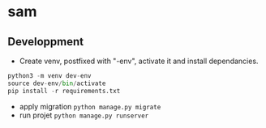 # sam

## Developpment

- Create venv, postfixed with "-env", activate it and install dependancies.

```python
python3 -m venv dev-env
source dev-env/bin/activate
pip install -r requirements.txt
```

- apply migration
  `python manage.py migrate`
- run projet
  `python manage.py runserver`
